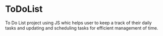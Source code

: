 # ToDoList
To Do List project using JS whic helps user to keep a track of their daily tasks and updating and scheduling tasks for efficient  management of time.
